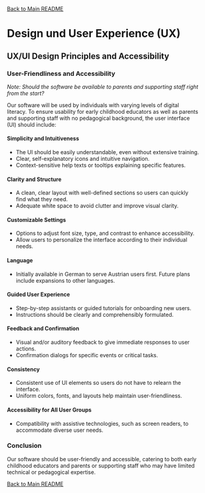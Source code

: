 [Back to Main README](../README.md)

# Design und User Experience (UX)

## UX/UI Design Principles and Accessibility

### User-Friendliness and Accessibility

_Note: Should the software be available to parents and supporting staff right from the start?_

Our software will be used by individuals with varying levels of digital literacy. To ensure usability for early childhood educators as well as parents and supporting staff with no pedagogical background, the user interface (UI) should include:

#### Simplicity and Intuitiveness

- The UI should be easily understandable, even without extensive training.
- Clear, self-explanatory icons and intuitive navigation.
- Context-sensitive help texts or tooltips explaining specific features.

#### Clarity and Structure

- A clean, clear layout with well-defined sections so users can quickly find what they need.
- Adequate white space to avoid clutter and improve visual clarity.

#### Customizable Settings

- Options to adjust font size, type, and contrast to enhance accessibility.
- Allow users to personalize the interface according to their individual needs.

#### Language

- Initially available in German to serve Austrian users first. Future plans include expansions to other languages.

#### Guided User Experience

- Step-by-step assistants or guided tutorials for onboarding new users.
- Instructions should be clearly and comprehensibly formulated.

#### Feedback and Confirmation

- Visual and/or auditory feedback to give immediate responses to user actions.
- Confirmation dialogs for specific events or critical tasks.

#### Consistency

- Consistent use of UI elements so users do not have to relearn the interface.
- Uniform colors, fonts, and layouts help maintain user-friendliness.

#### Accessibility for All User Groups

- Compatibility with assistive technologies, such as screen readers, to accommodate diverse user needs.

### Conclusion

Our software should be user-friendly and accessible, catering to both early childhood educators and parents or supporting staff who may have limited technical or pedagogical expertise.


[Back to Main README](../README.md)
